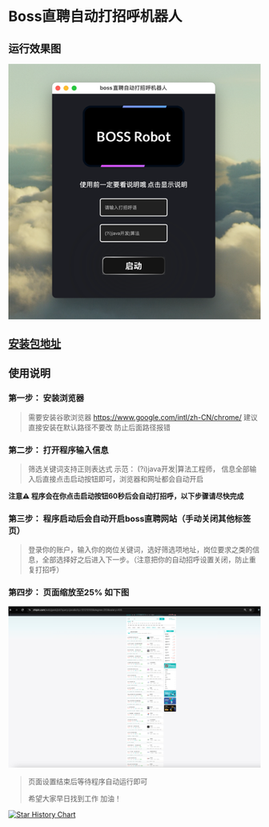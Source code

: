 # Boss直聘自动打招呼机器人

## 运行效果图

[<img src="demo_image/img.png"/>](demo_image/img.png)

## [安装包地址](https://github.com/zypotato/go_spider_boss/releases/tag/%E5%AE%89%E8%A3%85%E5%8C%85)




## 使用说明
### **第一步**： 安装浏览器
>需要安装谷歌浏览器 https://www.google.com/intl/zh-CN/chrome/  建议直接安装在默认路径不要改 防止后面路径报错

###  **第二步**： 打开程序输入信息
>筛选关键词支持正则表达式 示范： (?i)java开发|算法工程师， 信息全部输入后直接点击启动按钮即可，浏览器和网址都会自动开启   

**注意⚠️ 程序会在你点击启动按钮60秒后会自动打招呼，以下步骤请尽快完成**

###  **第三步**： 程序启动后会自动开启boss直聘网站（手动关闭其他标签页）
> 登录你的账户，输入你的岗位关键词，选好筛选项地址，岗位要求之类的信息，全部选择好之后进入下一步。（注意把你的自动招呼设置关闭，防止重复打招呼）


###  **第四步**： 页面缩放至25% 如下图
[<img src="demo_image/img_2.png"/>](demo_image/img_2.png)
>页面设置结束后等待程序自动运行即可
>
> 
>希望大家早日找到工作 加油！
> 
>
>
[![Star History Chart](https://api.star-history.com/svg?repos=zypotato/go_spider_boss.git&type=Date)](https://star-history.com/#zypotato/go_spider_boss.git&Date)







